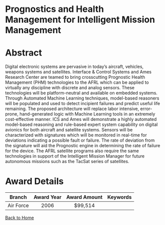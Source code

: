 
Prognostics and Health Management for Intelligent Mission Management
====================================================================

# Abstract


Digital electronic systems are pervasive in today’s aircraft, vehicles, weapons systems and satellites.  Interface & Control Systems and Ames Research Center are teamed to bring crosscutting Prognostic Health Management (PHM) technologies to the AFRL which can be applied to virtually any discipline with discrete and analog sensors.  These technologies will be platform-neutral and available on embedded systems.  Through Automated Machine Learning techniques, model-based reasoners will be populated and used to detect incipient failures and predict useful life remaining. The proposed architecture will replace labor intensive, error-prone, hand-generated logic with Machine Learning tools in an extremely cost-effective manner.  ICS and Ames will demonstrate a highly automated model-based reasoning and rule-based expert system capability on digital avionics for both aircraft and satellite systems.  Sensors will be characterized with signatures which will be monitored in real-time for deviations indicating a possible fault or failure.  The rate of deviation from the signature will aid the Prognostic engine in determining the rate of failure for the device.  The AFRL satellite programs also require the same technologies in support of the Intelligent Mission Manager for future autonomous missions such as the TacSat series of satellites.  

# Award Details

|Branch|Award Year|Award Amount|Keywords|
| :---: | :---: | :---: | :---: |
|Air Force|2006|$99,514||
  
  


[Back to Home](https://github.com/chrischow/dod_sbir_awards#1297)